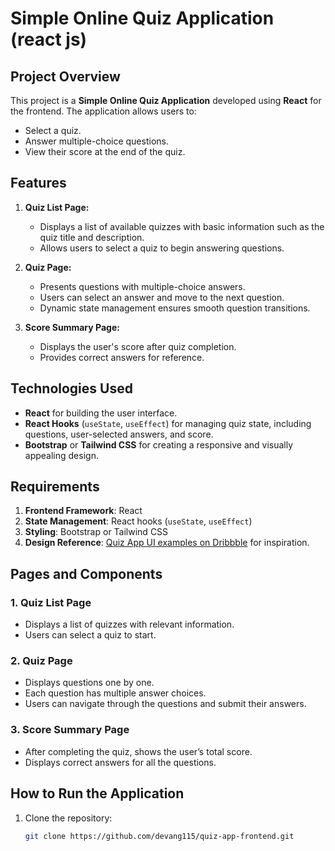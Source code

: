 # Simple Online Quiz Application (react js)

## Project Overview
This project is a **Simple Online Quiz Application** developed using **React** for the frontend. The application allows users to:

- Select a quiz.
- Answer multiple-choice questions.
- View their score at the end of the quiz.

## Features

1. **Quiz List Page:**
   - Displays a list of available quizzes with basic information such as the quiz title and description.
   - Allows users to select a quiz to begin answering questions.

2. **Quiz Page:**
   - Presents questions with multiple-choice answers.
   - Users can select an answer and move to the next question.
   - Dynamic state management ensures smooth question transitions.

3. **Score Summary Page:**
   - Displays the user's score after quiz completion.
   - Provides correct answers for reference.

## Technologies Used

- **React** for building the user interface.
- **React Hooks** (`useState`, `useEffect`) for managing quiz state, including questions, user-selected answers, and score.
- **Bootstrap** or **Tailwind CSS** for creating a responsive and visually appealing design.

## Requirements

1. **Frontend Framework**: React
2. **State Management**: React hooks (`useState`, `useEffect`)
3. **Styling**: Bootstrap or Tailwind CSS
4. **Design Reference**: [Quiz App UI examples on Dribbble](https://dribbble.com/) for inspiration.

## Pages and Components

### 1. **Quiz List Page**
   - Displays a list of quizzes with relevant information.
   - Users can select a quiz to start.

### 2. **Quiz Page**
   - Displays questions one by one.
   - Each question has multiple answer choices.
   - Users can navigate through the questions and submit their answers.

### 3. **Score Summary Page**
   - After completing the quiz, shows the user’s total score.
   - Displays correct answers for all the questions.

## How to Run the Application

1. Clone the repository:
   ```bash
   git clone https://github.com/devang115/quiz-app-frontend.git
